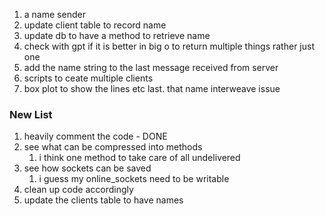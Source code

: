 1. a name sender
2. update client table to record name
3. update db to have a method to retrieve name
4. check with gpt if it is better in big o to return multiple things rather just one
5. add the name string to the last message received from server
6. scripts to ceate multiple clients
7. box plot to show the lines etc
last. that name interweave issue


### New List
1. heavily comment the code - DONE
2. see what can be compressed into methods
   1. i think one method to take care of all undelivered
3. see how sockets can be saved 
   1. i guess my online_sockets need to be writable
4. clean up code accordingly
5. update the clients table to have names